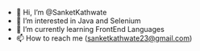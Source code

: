 - 👋 Hi, I’m @SanketKathwate
- 👀 I’m interested in Java and Selenium
- 🌱 I’m currently learning FrontEnd Languages
- 📫 How to reach me (sanketkathwate23@gmail.com)

<!---
SanketKathwate/SanketKathwate is a ✨ special ✨ repository because its `README.md` (this file) appears on your GitHub profile.
You can click the Preview link to take a look at your changes.
--->
